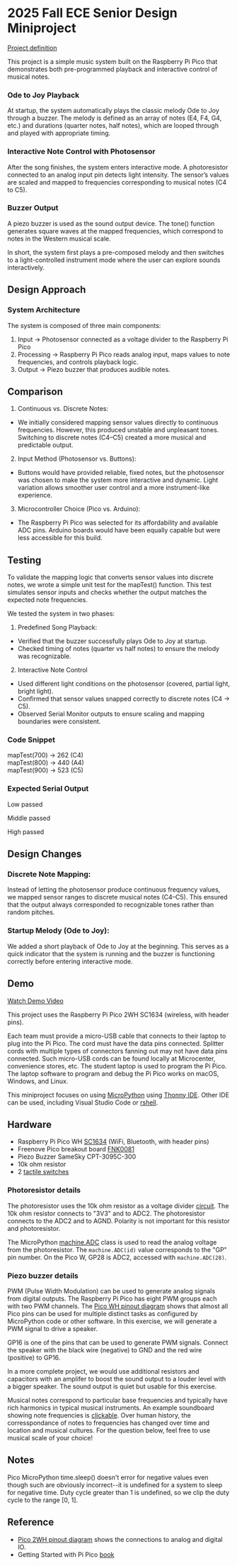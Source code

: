# 2025 Fall ECE Senior Design Miniproject

[Project definition](./Project.md)

This project is a simple music system built on the Raspberry Pi Pico that demonstrates both pre-programmed playback and interactive control of musical notes.

### Ode to Joy Playback
At startup, the system automatically plays the classic melody Ode to Joy through a buzzer. The melody is defined as an array of notes (E4, F4, G4, etc.) and durations (quarter notes, half notes), which are looped through and played with appropriate timing.

### Interactive Note Control with Photosensor
After the song finishes, the system enters interactive mode. A photoresistor connected to an analog input pin detects light intensity. The sensor’s values are scaled and mapped to frequencies corresponding to musical notes (C4 to C5).

### Buzzer Output
A piezo buzzer is used as the sound output device. The tone() function generates square waves at the mapped frequencies, which correspond to notes in the Western musical scale.

In short, the system first plays a pre-composed melody and then switches to a light-controlled instrument mode where the user can explore sounds interactively.

## Design Approach

### System Architecture
The system is composed of three main components:
1. Input → Photosensor connected as a voltage divider to the Raspberry Pi Pico
2. Processing → Raspberry Pi Pico reads analog input, maps values to note frequencies, and controls playback logic.
3. Output → Piezo buzzer that produces audible notes.

## Comparison
1. Continuous vs. Discrete Notes:
- We initially considered mapping sensor values directly to continuous frequencies. However, this produced unstable and unpleasant tones. Switching to discrete notes (C4–C5) created a more musical and predictable output.

2. Input Method (Photosensor vs. Buttons):
- Buttons would have provided reliable, fixed notes, but the photosensor was chosen to make the system more interactive and dynamic. Light variation allows smoother user control and a more instrument-like experience.

3. Microcontroller Choice (Pico vs. Arduino):
- The Raspberry Pi Pico was selected for its affordability and available ADC pins. Arduino boards would have been equally capable but were less accessible for this build.

## Testing
To validate the mapping logic that converts sensor values into discrete notes, we wrote a simple unit test for the mapTest() function. This test simulates sensor inputs and checks whether the output matches the expected note frequencies.

We tested the system in two phases:

1. Predefined Song Playback:
- Verified that the buzzer successfully plays Ode to Joy at startup.
- Checked timing of notes (quarter vs half notes) to ensure the melody was recognizable.

2. Interactive Note Control
- Used different light conditions on the photosensor (covered, partial light, bright light).
- Confirmed that sensor values snapped correctly to discrete notes (C4 → C5).
- Observed Serial Monitor outputs to ensure scaling and mapping boundaries were consistent.

### Code Snippet

mapTest(700) → 262 (C4)   
mapTest(800) → 440 (A4)   
mapTest(900) → 523 (C5)   

### Expected Serial Output

Low passed

Middle passed

High passed

## Design Changes

### Discrete Note Mapping:
Instead of letting the photosensor produce continuous frequency values, we mapped sensor ranges to discrete musical notes (C4–C5). This ensured that the output always corresponded to recognizable tones rather than random pitches.

### Startup Melody (Ode to Joy):
We added a short playback of Ode to Joy at the beginning. This serves as a quick indicator that the system is running and the buzzer is functioning correctly before entering interactive mode.


## Demo

[Watch Demo Video](docs/IMG_6274.MOV)



This project uses the Raspberry Pi Pico 2WH SC1634 (wireless, with header pins).

Each team must provide a micro-USB cable that connects to their laptop to plug into the Pi Pico.
The cord must have the data pins connected.
Splitter cords with multiple types of connectors fanning out may not have data pins connected.
Such micro-USB cords can be found locally at Microcenter, convenience stores, etc.
The student laptop is used to program the Pi Pico.
The laptop software to program and debug the Pi Pico works on macOS, Windows, and Linux.

This miniproject focuses on using
[MicroPython](./doc/micropython.md)
using
[Thonny IDE](./doc/thonny.md).
Other IDE can be used, including Visual Studio Code or
[rshell](./doc/rshell.md).

## Hardware

* Raspberry Pi Pico WH [SC1634](https://pip.raspberrypi.com/categories/1088-raspberry-pi-pico-2-w) (WiFi, Bluetooth, with header pins)
* Freenove Pico breakout board [FNK0081](https://store.freenove.com/products/fnk0081)
* Piezo Buzzer SameSky CPT-3095C-300
* 10k ohm resistor
* 2 [tactile switches](hhttps://www.mouser.com/ProductDetail/E-Switch/TL59NF160Q?qs=QtyuwXswaQgJqDRR55vEFA%3D%3D)

### Photoresistor details

The photoresistor uses the 10k ohm resistor as a voltage divider
[circuit](./doc/photoresistor.md).
The 10k ohm resistor connects to "3V3" and to ADC2.
The photoresistor connects to the ADC2 and to AGND.
Polarity is not important for this resistor and photoresistor.

The MicroPython
[machine.ADC](https://docs.micropython.org/en/latest/library/machine.ADC.html)
class is used to read the analog voltage from the photoresistor.
The `machine.ADC(id)` value corresponds to the "GP" pin number.
On the Pico W, GP28 is ADC2, accessed with `machine.ADC(28)`.

### Piezo buzzer details

PWM (Pulse Width Modulation) can be used to generate analog signals from digital outputs.
The Raspberry Pi Pico has eight PWM groups each with two PWM channels.
The [Pico WH pinout diagram](https://datasheets.raspberrypi.com/picow/PicoW-A4-Pinout.pdf)
shows that almost all Pico pins can be used for multiple distinct tasks as configured by MicroPython code or other software.
In this exercise, we will generate a PWM signal to drive a speaker.

GP16 is one of the pins that can be used to generate PWM signals.
Connect the speaker with the black wire (negative) to GND and the red wire (positive) to GP16.

In a more complete project, we would use additional resistors and capacitors with an amplifer to boost the sound output to a louder level with a bigger speaker.
The sound output is quiet but usable for this exercise.

Musical notes correspond to particular base frequencies and typically have rich harmonics in typical musical instruments.
An example soundboard showing note frequencies is [clickable](https://muted.io/note-frequencies/).
Over human history, the corresspondance of notes to frequencies has changed over time and location and musical cultures.
For the question below, feel free to use musical scale of your choice!


## Notes

Pico MicroPython time.sleep() doesn't error for negative values even though such are obviously incorrect--it is undefined for a system to sleep for negative time.
Duty cycle greater than 1 is undefined, so we clip the duty cycle to the range [0, 1].


## Reference

* [Pico 2WH pinout diagram](https://datasheets.raspberrypi.com/picow/pico-2-w-pinout.pdf) shows the connections to analog and digital IO.
* Getting Started with Pi Pico [book](https://datasheets.raspberrypi.com/pico/getting-started-with-pico.pdf)
